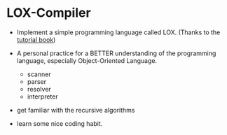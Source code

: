 # LOX-Compiler

- Implement a simple programming language called LOX. (Thanks to the [tutorial book](http://www.craftinginterpreters.com))

- A personal practice for a BETTER understanding of the programming language, especially Object-Oriented Language.
  - scanner
  - parser
  - resolver
  - interpreter

- get familiar with the recursive algorithms

- learn some nice coding habit.

